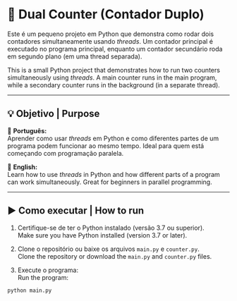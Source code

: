 # 🔄 Dual Counter (Contador Duplo)

Este é um pequeno projeto em Python que demonstra como rodar dois contadores simultaneamente usando *threads*. Um contador principal é executado no programa principal, enquanto um contador secundário roda em segundo plano (em uma thread separada).

This is a small Python project that demonstrates how to run two counters simultaneously using *threads*. A main counter runs in the main program, while a secondary counter runs in the background (in a separate thread).

---

## 💡 Objetivo | Purpose

📌 **Português:**  
Aprender como usar *threads* em Python e como diferentes partes de um programa podem funcionar ao mesmo tempo. Ideal para quem está começando com programação paralela.

📌 **English:**  
Learn how to use *threads* in Python and how different parts of a program can work simultaneously. Great for beginners in parallel programming.

---

## ▶️ Como executar | How to run

1. Certifique-se de ter o Python instalado (versão 3.7 ou superior).  
   Make sure you have Python installed (version 3.7 or later).

2. Clone o repositório ou baixe os arquivos `main.py` e `counter.py`.  
   Clone the repository or download the `main.py` and `counter.py` files.

3. Execute o programa:  
   Run the program:

```bash
python main.py
